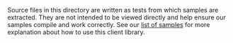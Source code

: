 Source files in this directory are written as tests from which samples are extracted.
They are not intended to be viewed directly and help ensure our samples compile and work correctly.
See our [list of samples](https://github.com/Azure/azure-sdk-for-net/tree/main/sdk/webpubsub/Azure.ResourceManager.WebPubSub/samples) for more explanation about how to use this client library.
